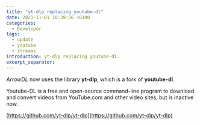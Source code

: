 ```yaml
---
title: "yt-dlp replacing youtube-dl"
date: 2021-11-01 18:39:56 +0100
categories:
  - Developer
tags:
  - update
  - youtube
  - streams
introduction: yt-dlp replacing youtube-dl.
excerpt_separator:
---
```


*ArrowDL* now uses the library **yt-dlp**, which is a fork of **youtube-dl**.

Youtube-DL is a free and open-source command-line program to download and convert videos from YouTube.com and other video sites,
but is inactive now.

[https://github.com/yt-dlp/yt-dlp](https://github.com/yt-dlp/yt-dlp)
